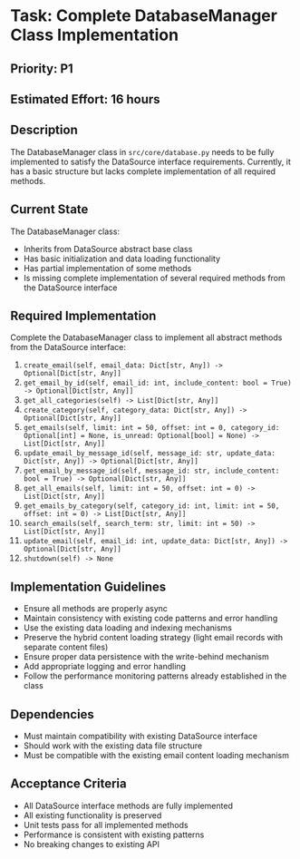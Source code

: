 # Task: Complete DatabaseManager Class Implementation

## Priority: P1
## Estimated Effort: 16 hours

## Description
The DatabaseManager class in `src/core/database.py` needs to be fully implemented to satisfy the DataSource interface requirements. Currently, it has a basic structure but lacks complete implementation of all required methods.

## Current State
The DatabaseManager class:
- Inherits from DataSource abstract base class
- Has basic initialization and data loading functionality
- Has partial implementation of some methods
- Is missing complete implementation of several required methods from the DataSource interface

## Required Implementation
Complete the DatabaseManager class to implement all abstract methods from the DataSource interface:

1. `create_email(self, email_data: Dict[str, Any]) -> Optional[Dict[str, Any]]`
2. `get_email_by_id(self, email_id: int, include_content: bool = True) -> Optional[Dict[str, Any]]`
3. `get_all_categories(self) -> List[Dict[str, Any]]`
4. `create_category(self, category_data: Dict[str, Any]) -> Optional[Dict[str, Any]]`
5. `get_emails(self, limit: int = 50, offset: int = 0, category_id: Optional[int] = None, is_unread: Optional[bool] = None) -> List[Dict[str, Any]]`
6. `update_email_by_message_id(self, message_id: str, update_data: Dict[str, Any]) -> Optional[Dict[str, Any]]`
7. `get_email_by_message_id(self, message_id: str, include_content: bool = True) -> Optional[Dict[str, Any]]`
8. `get_all_emails(self, limit: int = 50, offset: int = 0) -> List[Dict[str, Any]]`
9. `get_emails_by_category(self, category_id: int, limit: int = 50, offset: int = 0) -> List[Dict[str, Any]]`
10. `search_emails(self, search_term: str, limit: int = 50) -> List[Dict[str, Any]]`
11. `update_email(self, email_id: int, update_data: Dict[str, Any]) -> Optional[Dict[str, Any]]`
12. `shutdown(self) -> None`

## Implementation Guidelines
- Ensure all methods are properly async
- Maintain consistency with existing code patterns and error handling
- Use the existing data loading and indexing mechanisms
- Preserve the hybrid content loading strategy (light email records with separate content files)
- Ensure proper data persistence with the write-behind mechanism
- Add appropriate logging and error handling
- Follow the performance monitoring patterns already established in the class

## Dependencies
- Must maintain compatibility with existing DataSource interface
- Should work with the existing data file structure
- Must be compatible with the existing email content loading mechanism

## Acceptance Criteria
- All DataSource interface methods are fully implemented
- All existing functionality is preserved
- Unit tests pass for all implemented methods
- Performance is consistent with existing patterns
- No breaking changes to existing API